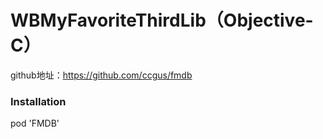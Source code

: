# WBMyFavoriteThirdLib（Objective-C）
github地址：https://github.com/ccgus/fmdb

### Installation
pod 'FMDB'
